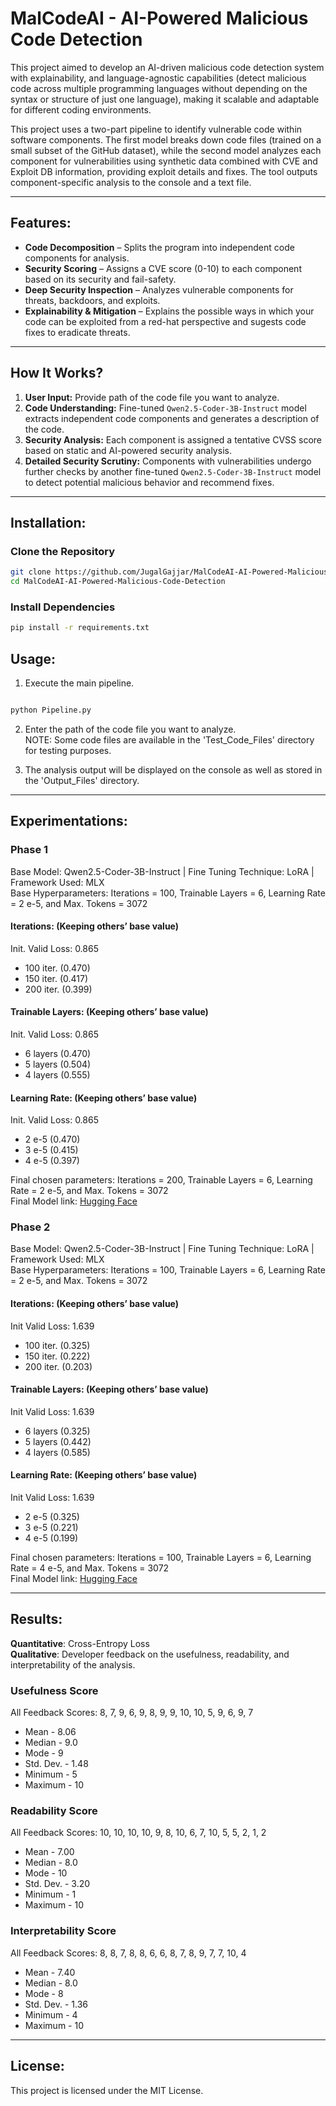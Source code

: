 # MalCodeAI - AI-Powered Malicious Code Detection

This project aimed to develop an AI-driven malicious code detection system with explainability, and language-agnostic capabilities (detect malicious code across multiple programming languages without depending on the syntax or structure of just one language), making it scalable and adaptable for different coding environments.

This project uses a two-part pipeline to identify vulnerable code within software components. The first model breaks down code files (trained on a small subset of the GitHub dataset), while the second model analyzes each component for vulnerabilities using synthetic data combined with CVE and Exploit DB information, providing exploit details and fixes. The tool outputs component-specific analysis to the console and a text file.

---

## Features:
 
- **Code Decomposition** – Splits the program into independent code components for analysis.  
- **Security Scoring** – Assigns a CVE score (0-10) to each component based on its security and fail-safety.  
- **Deep Security Inspection** – Analyzes vulnerable components for threats, backdoors, and exploits.  
- **Explainability & Mitigation** – Explains the possible ways in which your code can be exploited from a red-hat perspective and sugests code fixes to eradicate threats.  

---

## How It Works?

1. **User Input:** Provide path of the code file you want to analyze.
2. **Code Understanding:** Fine-tuned `Qwen2.5-Coder-3B-Instruct` model extracts independent code components and generates a description of the code.
4. **Security Analysis:** Each component is assigned a tentative CVSS score based on static and AI-powered security analysis.  
5. **Detailed Security Scrutiny:** Components with vulnerabilities undergo further checks by another fine-tuned `Qwen2.5-Coder-3B-Instruct` model to detect potential malicious behavior and recommend fixes.  

---

## Installation:

### Clone the Repository
```bash
git clone https://github.com/JugalGajjar/MalCodeAI-AI-Powered-Malicious-Code-Detection.git
cd MalCodeAI-AI-Powered-Malicious-Code-Detection
```

### Install Dependencies
```bash
pip install -r requirements.txt
```

## Usage:

1. Execute the main pipeline.
```bash

python Pipeline.py

```

2. Enter the path of the code file you want to analyze. <br>
NOTE: Some code files are available in the 'Test_Code_Files' directory for testing purposes.

3. The analysis output will be displayed on the console as well as stored in the 'Output_Files' directory.

---

## Experimentations:

### Phase 1
Base Model: Qwen2.5-Coder-3B-Instruct | Fine Tuning Technique: LoRA | Framework Used: MLX <br>
Base Hyperparameters: Iterations = 100, Trainable Layers = 6, Learning Rate = 2 e-5, and Max. Tokens = 3072

#### Iterations: (Keeping others’ base value)
Init. Valid Loss: 0.865
- 100 iter. (0.470)
- 150 iter. (0.417)
- 200 iter. (0.399)

#### Trainable Layers: (Keeping others’ base value)
Init. Valid Loss: 0.865
- 6 layers (0.470)
- 5 layers (0.504)
- 4 layers (0.555)

#### Learning Rate: (Keeping others’ base value)
Init. Valid Loss: 0.865
- 2 e-5 (0.470)
- 3 e-5 (0.415)
- 4 e-5 (0.397)

Final chosen parameters: Iterations = 200, Trainable Layers = 6, Learning Rate = 2 e-5, and Max. Tokens = 3072 <br>
Final Model link: [Hugging Face](https://huggingface.co/jugalgajjar/CSCI6366-Spring2025-MalCodeAI-Phase-1)

### Phase 2
Base Model: Qwen2.5-Coder-3B-Instruct | Fine Tuning Technique: LoRA | Framework Used: MLX <br>
Base Hyperparameters: Iterations = 100, Trainable Layers = 6, Learning Rate = 2 e-5, and Max. Tokens = 3072

#### Iterations: (Keeping others’ base value)
Init Valid Loss: 1.639
- 100 iter. (0.325)
- 150 iter. (0.222)
- 200 iter. (0.203)

#### Trainable Layers: (Keeping others’ base value)
Init Valid Loss: 1.639
- 6 layers (0.325)
- 5 layers (0.442)
- 4 layers (0.585)

#### Learning Rate: (Keeping others’ base value)
Init Valid Loss: 1.639
- 2 e-5 (0.325)
- 3 e-5 (0.221)
- 4 e-5 (0.199)

Final chosen parameters: Iterations = 100, Trainable Layers = 6, Learning Rate = 4 e-5, and Max. Tokens = 3072 <br>
Final Model link: [Hugging Face](https://huggingface.co/jugalgajjar/CSCI6366-Spring2025-MalCodeAI-Phase-2)

---

## Results:

**Quantitative**: Cross-Entropy Loss <br>
**Qualitative**: Developer feedback on the usefulness, readability, and interpretability of the analysis.

### Usefulness Score
All Feedback Scores: 8, 7, 9, 6, 9, 8, 9, 9, 10, 10, 5, 9, 6, 9, 7
- Mean		-	8.06
- Median	-	9.0
- Mode		-	9
- Std. Dev.	-	1.48
- Minimum	-	5
- Maximum	-	10

### Readability Score
All Feedback Scores: 10, 10, 10, 10, 9, 8, 10, 6, 7, 10, 5, 5, 2, 1, 2
- Mean		-	7.00
- Median    -	8.0
- Mode		-	10
- Std. Dev.	-	3.20
- Minimum	-	1
- Maximum	-	10

### Interpretability Score
All Feedback Scores: 8, 8, 7, 8, 8, 6, 6, 8, 7, 8, 9, 7, 7, 10, 4
- Mean		-	7.40
- Median	-	8.0
- Mode		-	8
- Std. Dev.	-	1.36
- Minimum	-	4
- Maximum	-	10

---

## License:

This project is licensed under the MIT License.
